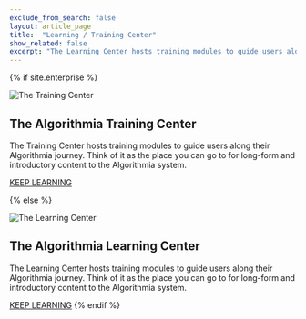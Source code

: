 ```yaml
---
exclude_from_search: false
layout: article_page
title:  "Learning / Training Center"
show_related: false
excerpt: "The Learning Center hosts training modules to guide users along their Algorithmia journey."
---
```


{% if site.enterprise %}

<img src="{{site.cdnurl}}{{site.baseurl}}/images/post_images/learningcenter/lms_enterprise.png" alt="The Training Center" class="screenshot img-md">

## The Algorithmia Training Center

The Training Center hosts training modules to guide users along their Algorithmia journey. Think of it as the place you can go to for long-form and introductory content to the Algorithmia system.

<a href="https://training.algorithmia.com" class="btn btn-default btn-primary"><i class="fa fa-book" aria-hidden="true"></i> KEEP LEARNING</a>

{% else %}

<img src="{{site.cdnurl}}{{site.baseurl}}/images/post_images/learningcenter/lms_public.png" alt="The Learning Center" class="screenshot img-md">

## The Algorithmia Learning Center

The Learning Center hosts training modules to guide users along their Algorithmia journey. Think of it as the place you can go to for long-form and introductory content to the Algorithmia system.

<a href="https://learn.algorithmia.com" class="btn btn-default btn-primary"><i class="fa fa-book" aria-hidden="true"></i> KEEP LEARNING</a>
{% endif %}
